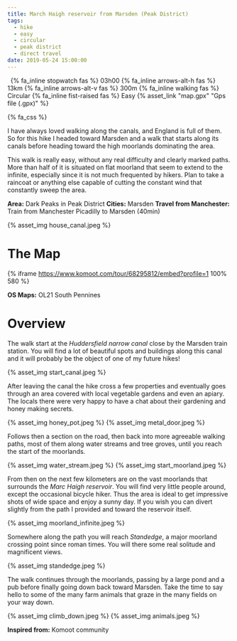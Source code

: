 ```yaml
---
title: March Haigh reservoir from Marsden (Peak District)
tags:
  - hike
  - easy
  - circular
  - peak district
  - direct travel
date: 2019-05-24 15:00:00
---
```


<p>
    <span style="margin-left: 0.5em" class="indicator">
        {% fa_inline stopwatch fas %} 03h00
    </span>
    <span class="indicator">
        {% fa_inline arrows-alt-h fas %} 13km
    </span>
    <span class="indicator">
        {% fa_inline arrows-alt-v fas %} 300m
    </span>
    <span class="indicator">
        {% fa_inline walking fas %} Circular
    </span>
    <span class="indicator">
        {% fa_inline fist-raised fas %} Easy
    </span>
    <span class="gps-file"> 
        {% asset_link "map.gpx" "Gps file (.gpx)" %}
    </span> 
</p>

{% fa_css %}

I have always loved walking along the canals, and England is full of them. So for this hike I headed toward Marsden and a walk that starts along its canals before heading toward the high moorlands dominating the area.

This walk is really easy, without any real difficulty and clearly marked paths. More than half of it is situated on flat moorland that seem to extend to the infinite, especially since it is not much frequented by hikers. Plan to take a raincoat or anything else capable of cutting the constant wind that constantly sweep the area.

**Area:** Dark Peaks in Peak District
**Cities:** Marsden
**Travel from Manchester:** Train from Manchester Picadilly to Marsden (40min)

{% asset_img house_canal.jpeg %}

<!-- more -->

# The Map

{% iframe https://www.komoot.com/tour/68295812/embed?profile=1 100% 580 %}

**OS Maps:** OL21 South Pennines

# Overview

The walk start at the *Huddersfield narrow canal* close by the Marsden train station. You will find a lot of beautiful spots and buildings along this canal and it will probably be the object of one of my future hikes! 

{% asset_img start_canal.jpeg %}

After leaving the canal the hike cross a few properties and eventually goes through an area covered with local vegetable gardens and even an apiary. The locals there were very happy to have a chat about their gardening and honey making secrets.

{% asset_img honey_pot.jpeg %}
{% asset_img metal_door.jpeg %}

Follows then a section on the road, then back into more agreeable walking paths, most of them along water streams and tree groves, until you reach the start of the moorlands.

{% asset_img water_stream.jpeg %}
{% asset_img start_moorland.jpeg %}

From then on the next few kilometers are on the vast moorlands that surrounds the *Marc Haigh reservoir*. You will find very little people around, except the occasional bicycle hiker. Thus the area is ideal to get impressive shots of wide space and enjoy a sunny day. If you wish you can divert slightly from the path I provided and toward the reservoir itself.

{% asset_img moorland_infinite.jpeg %}

Somewhere along the path you will reach *Standedge*, a major moorland crossing point since roman times. You will there some real solitude and magnificent views.

{% asset_img standedge.jpeg %} 

The walk continues through the moorlands, passing by a large pond and a pub before finally going down back toward Marsden. Take the time to say hello to some of the many farm animals that graze in the many fields on your way down.

{% asset_img climb_down.jpeg %}
{% asset_img animals.jpeg %}

**Inspired from:** Komoot community   
